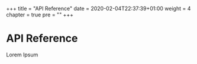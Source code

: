 +++
title = "API Reference"
date = 2020-02-04T22:37:39+01:00
weight = 4
chapter = true
pre = ""
+++

# API Reference

Lorem Ipsum